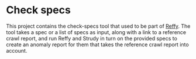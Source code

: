 # Check specs

This project contains the check-specs tool that used to be part of
[Reffy](https://github.com/w3c/reffy). The tool takes a spec or a list of specs
as input, along with a link to a reference crawl report, and run Reffy and
Strudy in turn on the provided specs to create an anomaly report for them that
takes the reference crawl report into account.
